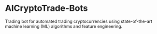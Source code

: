 # AICryptoTrade-Bots
Trading bot for automated trading cryptocurrencies using state-of-the-art machine learning (ML) algorithms and feature engineering.
